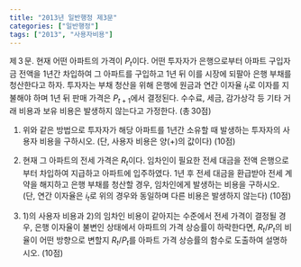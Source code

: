 ```yaml
---
title: "2013년 일반행정 제3문"
categories: ["일반행정"]
tags: ["2013", "사용자비용"]
---
```


제 3 문. 현재 어떤 아파트의 가격이 $P_t$이다. 어떤 투자자가 은행으로부터 아파트 구입자금 전액을 1년간 차입하여 그 아파트를 구입하고 1년 뒤 이를 시장에 되팔아 은행 부채를 청산한다고 하자. 투자자는 부채 청산을 위해 은행에 원금과 연간 이자율 $i_t$로 이자를 지불해야 하며 1년 뒤 판매 가격은 $P_{t+1}$에서 결정된다. 수수료, 세금, 감가상각 등 기타 거래 비용과 보유 비용은 발생하지 않는다고 가정한다. (총 30점)

1) 위와 같은 방법으로 투자자가 해당 아파트를 1년간 소유할 때 발생하는 투자자의 사용자 비용을 구하시오. (단, 사용자 비용은 양(+)의 값이다) (10점)

2) 현재 그 아파트의 전세 가격은 $R_t$이다. 임차인이 필요한 전세 대금을 전액 은행으로부터 차입하여 지급하고 아파트에 입주하였다. 1년 후 전세 대금을 환급받아 전세 계약을 해지하고 은행 부채를 청산할 경우, 임차인에게 발생하는 비용을 구하시오. (단, 연간 이자율은 $i_t$로 위의 경우와 동일하며 다른 비용은 발생하지 않는다) (10점)

3) 1)의 사용자 비용과 2)의 임차인 비용이 같아지는 수준에서 전세 가격이 결정될 경우, 은행 이자율이 불변인 상태에서 아파트의 가격 상승률이 하락한다면, $R_t/P_t$의 비율이 어떤 방향으로 변할지 $R_t/P_t$를 아파트 가격 상승률의 함수로 도출하여 설명하시오. (10점)
